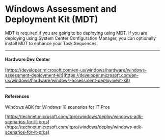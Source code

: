# Windows Assessment and Deployment Kit \(MDT\)

MDT is required if you are going to be deploying using MDT.  If you are deploying using System Center Configuration Manager, you can optionally install MDT to enhance your Task Sequences.

---

#### Hardware Dev Center

[https://developer.microsoft.com/en-us/windows/hardware/windows-assessment-deployment-kit](https://developer.microsoft.com/en-us/windows/hardware/windows-assessment-deployment-kit)

---

#### References

Windows ADK for Windows 10 scenarios for IT Pros

[https://technet.microsoft.com/itpro/windows/deploy/windows-adk-scenarios-for-it-pros](https://technet.microsoft.com/itpro/windows/deploy/windows-adk-scenarios-for-it-pros)

